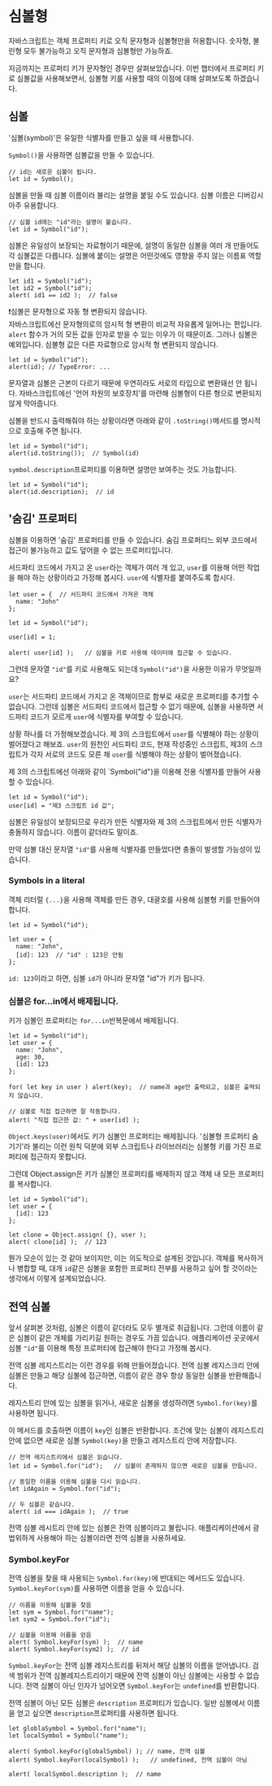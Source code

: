 # 심볼형
자바스크립트는 객체 프로퍼티 키로 오직 문자형과 심볼형만을 허용합니다. 숫자형, 불린형 모두 불가능하고 오직 문자형과 심볼형만 가능하죠.   
   
지금까지는 프로퍼티 키가 문자형인 경우만 살펴보았습니다. 이번 챕터에서 프로퍼티 키로 심볼값을 사용해보면서, 심볼형 키를 사용할 때의 이점에 대해 살펴보도록 하겠습니다.


## 심볼
'심볼(symbol)'은 유일한 식별자를 만들고 싶을 때 사용합니다.   
   
`Symbol()`을 사용하면 심볼값을 만들 수 있습니다.
```
// id는 새로운 심볼이 됩니다.
let id = Symbol();
```
심볼을 만들 때 심볼 이름이라 불리는 설명을 붙일 수도 있습니다. 심볼 이름은 디버깅시 아주 유용합니다.
```
// 심볼 id에는 "id"라는 설명이 붙습니다.
let id = Symbol("id");
```
심볼은 유일성이 보장되는 자료형이기 때문에, 설명이 동일한 심볼을 여러 개 만들어도 각 심볼값은 다릅니다. 심볼에 붙이는 설명은 어떤것에도 영향을 주지 않는 이름표 역할만을 합니다.   
```
let id1 = Symbol("id");
let id2 = Symbol("id");
alert( id1 == id2 );  // false
```
   
❗심볼은 문자형으로 자동 형 변환되지 않습니다.   
자바스크립트에선 문자형의로의 암시적 형 변환이 비교적 자유롭게 일어나는 편입니다. `alert` 함수가 거의 모든 값을 인자로 받을 수 있는 이우가 이 때문이죠. 그러나 심볼은 예외입니다. 심볼형 값은 다른 자료형으로 암시적 형 변환되지 않습니다.
```
let id = Symbol("id");
alert(id); // TypeError: ...
```
문자열과 심볼은 근본이 다르기 때문에 우연히라도 서로의 타입으로 변환돼선 안 됩니다. 자바스크립트에선 '언어 차원의 보호장치'를 마련해 심볼형이 다른 형으로 변환되지 않게 막아줍니다.   
   
심볼을 반드시 출력해줘야 하는 상황이라면 아래와 같이 `.toString()`메서드를 명시적으로 호출해 주면 됩니다.
```
let id = Symbol("id");
alert(id.toString());  // Symbol(id)
```
`symbol.description`프로퍼티를 이용하면 설명만 보여주는 것도 가능합니다.
```
let id = Symbol("id");
alert(id.description);  // id
```


## '숨김' 프로퍼티
심볼을 이용하면 '숨김' 프로퍼티를 만들 수 있습니다. 숨김 프로퍼티느 외부 코드에서 접근이 불가능하고 값도 덮어쓸 수 없는 프로퍼티입니다.   
   
서드파티 코드에서 가지고 온 `user`라는 객체가 여러 개 있고, `user`를 이용해 어떤 작업을 해야 하는 상황이라고 가정해 봅시다. `user`에 식별자를 붙여주도록 합시다.   
```
let user = {  // 서드파티 코드에서 가져온 객체
  name: "John"
};

let id = Symbol("id");

user[id] = 1;

alert( user[id] );   // 심볼을 키로 사용해 데이터에 접근할 수 있습니다. 
```
그런데 문자열 `"id"`를 키로 사용해도 되는데 `Symbol("id")`을 사용한 이유가 무엇일까요?   
   
`user`는 서드파티 코드에서 가지고 온 객체이므로 함부로 새로운 프로퍼티를 추가할 수 없습니다. 그런데 심볼은 서드파티 코드에서 접근할 수 없기 때문에, 심볼을 사용하면 서드파티 코드가 모르게 `user`에 식별자를 부여할 수 있습니다.   
   
상황 하나를 더 가정해보겠습니다. 제 3의 스크립트에서 `user`를 식별해야 하는 상황이 벌어졌다고 해보죠. `user`의 원천인 서드파티 코드, 현재 작성중인 스크립트, 제3의 스크립트가 각자 서로의 코드도 모른 채 `user`를 식별해야 하는 상황이 벌어졌습니다.   
   
제 3의 스크립트에선 아래와 같이 `Symbol("id")을 이용해 전용 식별자를 만들어 사용할 수 있습니다.
```
let id = Symbol("id");
user[id] = "제3 스크립트 id 값";
```
심볼은 유일성이 보장되므로 우리가 만든 식별자와 제 3의 스크립트에서 만든 식별자가 충돌하지 않습니다. 이름이 같더라도 말이죠.   
   
만약 심볼 대신 문자열 `"id"`를 사용해 식별자를 만들었다면 충돌이 발생할 가능성이 있습니다.


### Symbols in a literal
객체 리터럴 `{...}`을 사용해 객체를 만든 경우, 대괄호를 사용해 심볼형 키를 만들어야 합니다.
```
let id = Symbol("id");

let user = {
  name: "John",
  [id]: 123  // "id" : 123은 안됨
};
```
`id: 123`이라고 하면, 심볼 `id`가 아니라 문자열 "id"가 키가 됩니다.


### 심볼은 for...in에서 배제됩니다.
키가 심볼인 프로퍼티는 `for...in`반복문에서 배제됩니다.
```
let id = Symbol("id");
let user = {
  name: "John",
  age: 30,
  [id]: 123
};

for( let key in user ) alert(key);  // name과 age만 출력되고, 심볼은 출력되지 않습니다.

// 심볼로 직접 접근하면 잘 작동합니다.
alert( "직접 접근한 값: " + user[id] );
````
`Object.keys(user)`에서도 키가 심볼인 프로퍼티는 배제됩니다. '심볼형 프로퍼티 숨기기'라 불리는 이런 원칙 덕분에 외부 스크립트나 라이브러리는 심볼형 키를 가진 프로퍼티에 접근하지 못합니다.   
   
그런데 Object.assign은 키가 심볼인 프로퍼티를 배제하지 않고 객체 내  모든 프로퍼티를 복사합니다.   
```
let id = Symbol("id");
let user = {
  [id]: 123
};

let clone = Object.assign( {}, user );
alert( clone[id] );  // 123
```
뭔가 모순이 있는 것 같아 보이지만, 이는 의도적으로 설계된 것입니다. 객체를 복사하거나 병합할 때, 대개 `id`같은 심볼을 포함한 프로퍼티 전부를 사용하고 싶어 할 것이라는 생각에서 이렇게 설계되었습니다.


## 전역 심볼
앞서 살펴본 것처럼, 심볼은 이름이 같더라도 모두 별개로 취급됩니다. 그런데 이름이 같은 심볼이 같은 개체를 가리키길 원하는 경우도 가끔 있습니다. 애플리케이션 곳곳에서 심볼 `"id"`를 이용해 특정 프로퍼티에 접근해야 한다고 가정해 봅시다.   
   
전역 심볼 레지스트리는 이런 경우를 위해 만들어졌습니다. 전역 심볼 레지스크리 안에 심볼은 만들고 해당 심볼에 접근하면, 이름이 같은 경우 항상 동일한 심볼을 반환해줍니다.   
   
레지스트리 안에 있는 심볼을 읽거나, 새로운 심볼을 생성하려면 `Symbol.for(key)`를 사용하면 됩니다.   
   
 이 메서드를 호출하면 이름이 `key`인 심볼은 반환합니다. 조건에 맞는 심볼이 레지스트리 안에 없으면 새로운 심볼 `Symbol(key)`을 만들고 레지스트리 안에 저장합니다.
```
// 전역 레지스트리에서 심볼은 읽습니다.
let id = Symbol.for("id");   // 심볼이 존재하지 않으면 새로운 심볼을 만듭니다.

// 동일한 이름을 이용해 심볼을 다시 읽습니다.
let idAgain = Symbol.for("id");

// 두 심볼은 같습니다.
alert( id === idAgain );  // true
```
전역 심볼 레시트리 안에 있는 심볼은 전역 심볼이라고 불립니다. 애플리케이션에서 광법위하게 사용해야 하는 심볼이라면 전역 심볼을 사용하세요.


### Symbol.keyFor
전역 심볼을 찾을 때 사용되는 `Symbol.for(key)`에 반대되는 메서드도 있습니다. `Symbol.keyFor(sym)`를 사용하면 이름을 얻을 수 있습니다.
```
// 이름을 이용해 심볼을 찾음
let sym = Symbol.for("name");
let sym2 = Symbol.for("id");

// 심볼을 이용해 이름을 얻음
alert( Symbol.keyFor(sym) );  // name
alert( Symbol.keyFor(sym2) );  // id
```
`Symbol.keyFor`는 전역 심볼 레지스트리를 뒤져서 해당 심볼의 이름을 얻어냅니다. 검색 범위가 전역 심볼레지스트리이기 때문에 전역 심볼이 아닌 심볼에는 사용할 수 없습니다. 전역 심볼이 아닌 인자가 넘어오면 `Symbol.keyFor`는 `undefined`를 반환합니다.   
   
전역 심볼이 아닌 모든 심볼은 `description` 프로퍼티가 있습니다. 일반 심볼에서 이름을 얻고 싶으면 `description`프로퍼티를 사용하면 됩니다.   
```
let globlaSymbol = Symbol.for("name");
let localSymbol = Symbol("name");

alert( Symbol.keyFor(globalSymbol) ); // name, 전역 심볼
alert( Symbol.keyFor(localSymbol) );   // undefined, 전역 심볼이 아님

alert( localSymbol.description );  // name
```

